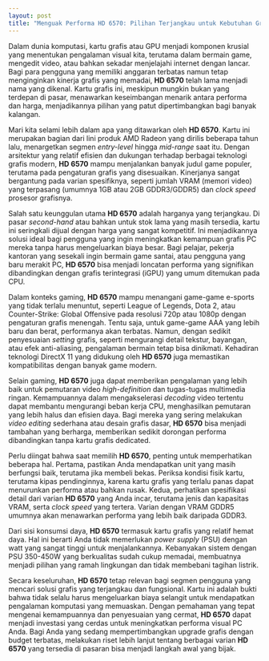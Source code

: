 ```yaml
---
layout: post
title: "Menguak Performa HD 6570: Pilihan Terjangkau untuk Kebutuhan Grafis"
---
```


Dalam dunia komputasi, kartu grafis atau GPU menjadi komponen krusial yang menentukan pengalaman visual kita, terutama dalam bermain game, mengedit video, atau bahkan sekadar menjelajahi internet dengan lancar. Bagi para pengguna yang memiliki anggaran terbatas namun tetap menginginkan kinerja grafis yang memadai, **HD 6570** telah lama menjadi nama yang dikenal. Kartu grafis ini, meskipun mungkin bukan yang terdepan di pasar, menawarkan keseimbangan menarik antara performa dan harga, menjadikannya pilihan yang patut dipertimbangkan bagi banyak kalangan.

Mari kita selami lebih dalam apa yang ditawarkan oleh **HD 6570**. Kartu ini merupakan bagian dari lini produk AMD Radeon yang dirilis beberapa tahun lalu, menargetkan segmen _entry-level_ hingga _mid-range_ saat itu. Dengan arsitektur yang relatif efisien dan dukungan terhadap berbagai teknologi grafis modern, **HD 6570** mampu menjalankan banyak judul game populer, terutama pada pengaturan grafis yang disesuaikan. Kinerjanya sangat bergantung pada varian spesifiknya, seperti jumlah VRAM (memori video) yang terpasang (umumnya 1GB atau 2GB GDDR3/GDDR5) dan _clock speed_ prosesor grafisnya.

Salah satu keunggulan utama **HD 6570** adalah harganya yang terjangkau. Di pasar _second-hand_ atau bahkan untuk stok lama yang masih tersedia, kartu ini seringkali dijual dengan harga yang sangat kompetitif. Ini menjadikannya solusi ideal bagi pengguna yang ingin meningkatkan kemampuan grafis PC mereka tanpa harus mengeluarkan biaya besar. Bagi pelajar, pekerja kantoran yang sesekali ingin bermain game santai, atau pengguna yang baru merakit PC, **HD 6570** bisa menjadi loncatan performa yang signifikan dibandingkan dengan grafis terintegrasi (iGPU) yang umum ditemukan pada CPU.

Dalam konteks gaming, **HD 6570** mampu menangani game-game e-sports yang tidak terlalu menuntut, seperti League of Legends, Dota 2, atau Counter-Strike: Global Offensive pada resolusi 720p atau 1080p dengan pengaturan grafis menengah. Tentu saja, untuk game-game AAA yang lebih baru dan berat, performanya akan terbatas. Namun, dengan sedikit penyesuaian _setting_ grafis, seperti mengurangi detail tekstur, bayangan, atau efek anti-aliasing, pengalaman bermain tetap bisa dinikmati. Kehadiran teknologi DirectX 11 yang didukung oleh **HD 6570** juga memastikan kompatibilitas dengan banyak game modern.

Selain gaming, **HD 6570** juga dapat memberikan pengalaman yang lebih baik untuk pemutaran video _high-definition_ dan tugas-tugas multimedia ringan. Kemampuannya dalam mengakselerasi _decoding_ video tertentu dapat membantu mengurangi beban kerja CPU, menghasilkan pemutaran yang lebih halus dan efisien daya. Bagi mereka yang sering melakukan _video editing_ sederhana atau desain grafis dasar, **HD 6570** bisa menjadi tambahan yang berharga, memberikan sedikit dorongan performa dibandingkan tanpa kartu grafis dedicated.

Perlu diingat bahwa saat memilih **HD 6570**, penting untuk memperhatikan beberapa hal. Pertama, pastikan Anda mendapatkan unit yang masih berfungsi baik, terutama jika membeli bekas. Periksa kondisi fisik kartu, terutama kipas pendinginnya, karena kartu grafis yang terlalu panas dapat menurunkan performa atau bahkan rusak. Kedua, perhatikan spesifikasi detail dari varian **HD 6570** yang Anda incar, terutama jenis dan kapasitas VRAM, serta _clock speed_ yang tertera. Varian dengan VRAM GDDR5 umumnya akan menawarkan performa yang lebih baik daripada GDDR3.

Dari sisi konsumsi daya, **HD 6570** termasuk kartu grafis yang relatif hemat daya. Hal ini berarti Anda tidak memerlukan _power supply_ (PSU) dengan watt yang sangat tinggi untuk menjalankannya. Kebanyakan sistem dengan PSU 350-450W yang berkualitas sudah cukup memadai, membuatnya menjadi pilihan yang ramah lingkungan dan tidak membebani tagihan listrik.

Secara keseluruhan, **HD 6570** tetap relevan bagi segmen pengguna yang mencari solusi grafis yang terjangkau dan fungsional. Kartu ini adalah bukti bahwa tidak selalu harus mengeluarkan biaya selangit untuk mendapatkan pengalaman komputasi yang memuaskan. Dengan pemahaman yang tepat mengenai kemampuannya dan penyesuaian yang cermat, **HD 6570** dapat menjadi investasi yang cerdas untuk meningkatkan performa visual PC Anda. Bagi Anda yang sedang mempertimbangkan upgrade grafis dengan budget terbatas, melakukan riset lebih lanjut tentang berbagai varian **HD 6570** yang tersedia di pasaran bisa menjadi langkah awal yang bijak.
